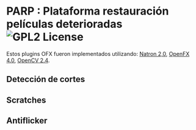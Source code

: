 PARP : Plataforma restauración películas deterioradas ![GPL2 License](http://img.shields.io/:license-gpl2-blue.svg?style=flat-square)
===========

Estos plugins OFX fueron implementados utilizando:
[Natron 2,0](http://natron.inria.fr),
[OpenFX 4.0](http://openeffects.org),
[OpenCV 2.4](http://opencv.org).

Detección de cortes
-------
Scratches
-------
Antiflicker
-------
